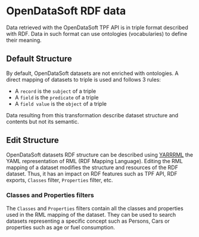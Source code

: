 # OpenDataSoft RDF data

Data retrieved with the OpenDataSoft TPF API is in triple format described with RDF.
Data in such format can use ontologies (vocabularies) to define their meaning.

## Default Structure

By default, OpenDataSoft datasets are not enriched with ontologies. A direct mapping
of datasets to triple is used and follows 3 rules:

* A `record` is the `subject` of a triple
* A `field` is the `predicate` of a triple
* A `field value` is the `object` of a triple

Data resulting from this transformation describe dataset structure and contents but not its semantic.

## Edit Structure

OpenDataSoft datasets RDF structure can be described using [YARRRML](http://rml.io/yarrrml/) the YAML representation of RML (RDF Mapping Language).
Editing the RML mapping of a dataset modifies the structure and resources of the RDF dataset. Thus, it has an impact on RDF features such as TPF API, RDF exports, `Classes` filter, `Properties` filter, etc.

### Classes and Properties filters

The `Classes` and `Properties` filters contain all the classes and properties used in the RML mapping of the dataset.
They can be used to search datasets representing a specific concept such as Persons, Cars or properties such as age or fuel consumption.

